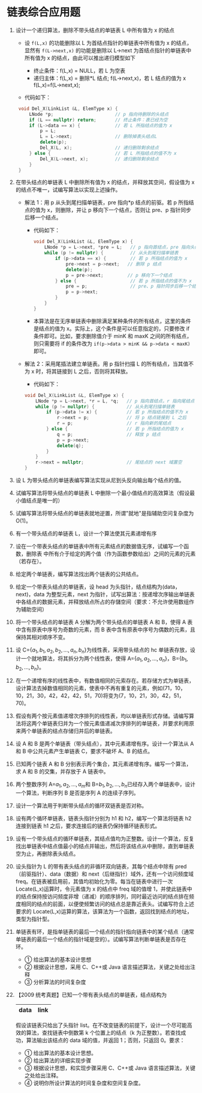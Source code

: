 # 链表综合应用题

1. 设计一个递归算法，删除不带头结点的单链表 L 中所有值为 x 的结点

   - 设 `f(L,x)` 的功能删除以 L 为首结点指针的单链表中所有值为 x 的结点，显然有 `f(L->next,x)` 的功能是删除以 L->next 为首结点指针的单链表中所有值为 x 的结点，由此可以推出递归模型如下

     - 终止条件：f(L,x) = NULL，若 L 为空表
     - 递归主体：f(L,x) = 删除\*L 结点; f(L->next,x)，若 L 结点的值为 x
       f(L,x)=f(L->next,x);

   - 代码如下：

   ```c++
    void Del_X(LinkList &L, ElemType x) {
        LNode *p;                       // p 指向待删除的头结点
        if (L == nullptr) return;       // 终止条件：表已经为空
        if (L->data == x) {             // 若 L 所指结点的值为 x
            p = L;
            L = L->next;                // 删除掉表头结点L
            delete(p);
            Del_X(L, x);                // 递归删除剩余结点
        } else {                        // 若 L 所指结点的值不为 x
            Del_X(L->next, x);          // 递归删除剩余结点
        }
    }
   ```

2. 在带头结点的单链表 L 中删除所有值为 x 的结点，并释放其空间，假设值为 x 的结点不唯一，试编写算法以实现上述操作。

   - 解法 1：用 p 从头到尾扫描单链表，pre 指向\*p 结点的前驱。若 p 所指结点的值为 x，则删除，并让 p 移向下一个结点，否则让 pre、p 指针同步后移一个结点。

     - 代码如下：

       ```c++
       void Del_X(LinkList &L, ElemType x) {
           LNode *p = L->next, *pre = L;   // p 指向首结点，pre 指向头结点
           while (p != nullptr) {          // 从头到尾扫描单链表
               if (p->data == x) {         // 若 p 所指结点的值为 x
                   pre->next = p->next;   // 删除 p 结点
                   delete(p);
                   p = pre->next;         // p 移向下一个结点
               } else {                    // 若 p 所指结点的值不为 x
                   pre = p;                // pre、p 指针同步后移一个结点
                   p = p->next;
               }
           }
       }
       ```

     - 本算法是在无序单链表中删除满足某种条件的所有结点，这里的条件是结点的值为 x。实际上，这个条件是可以任意指定的，只要修改 if 条件即可。比如，要求删除值介于 minK 和 maxK 之间的所有结点，则只需要将 if 的条件改为 `if(p->data > minK && p->data < maxK)` 即可。

   - 解法 2：采用尾插法建立单链表。用 p 指针扫描 L 的所有结点，当其值不为 x 时，将其链接到 L 之后，否则将其释放。

     - 代码如下：

     ```c++
     void Del_X(LinkList &L, ElemType x) {
         LNode *p = L->next, *r = L, *q;   // p 指向首结点，r 指向尾结点
         while (p != nullptr) {            // 从头到尾扫描单链表
             if (p->data != x) {           // 若 p 所指结点的值不为 x
                 r->next = p;              // 将 p 结点链接到 L 之后
                 r = p;                    // r 指向新的尾结点
             } else {                      // 若 p 所指结点的值为 x
                 q = p;                    // 释放 p 结点
                 p = p->next;
                 delete(q);
             }
         }
         r->next = nullptr;                // 尾结点的 next 域置空
     }
     ```

3. 设 L 为带头结点的单链表编写算法实现从尼到头反向输出每个结点的值。
4. 试编写算法将带头结点的单链表 L 中删除一个最小值结点的高效算法（假设最小值结点是唯一的）
5. 试编写算法将带头结点的单链表就地逆置，所谓"就地"是指辅助空问复杂度为 O(1)。
6. 有一个带头结点的单链表 L，设计一个算法使其元素递增有序
7. 设在一个带表头结点的单链表中所有元素结点的数据值无序，试编写一个函数，删除表 中所有介于给定的两个值（作为函数参数给出）之间的元素的元素（若存在）。
8. 给定两个单链表，编写算法找出两个链表的公共结点。
9. 给定一个带表头结点的单链表，设 head 为头指针，结点结构为(data，next)，data 为整型元素，next 为指针，试写出算法：按递增次序输出单链表中各结点的数据元素，并释放结点所占的存儲空间（要求：不允许使用数组作为辅助空间）
10. 将一个带头结点的单链表 A 分解为两个带头结点的单链表 A 和 B，使得 A 表中含有原表中序号为奇数的元素，而 B 表中含有原表中序号为偶数的元素，且保持其相对顺序不变。
11. 设 C={$a_1,b_1,a_2,b_2,...,a_n,b_n$}为线性表，采用带头结点的 hc 单链表存放，设计一个就地算法，将其拆分为两个线性表，使得 A={$a_1,a_2,...,a_n$}，B={$b_1,b_2,...,b_n$}。
12. 在一个递增有序的线性表中，有数值相同的元索存在。若存储方式为单链表，设计算法去掉数值相同的元素，使表中不再有重复的元素，例如(71，10，10，21，30，42，42，42，51，70)将变为(7，10，21，30，42，51，70)。
13. 假设有两个按元素值递增次序排列的线性表，均以单链表形式存储。请编写算法将这两个单链表归并为一个按元素值递减次序排列的单链表，并要求利用原来两个单链表的结点存储归并后的单链表。
14. 设 A 和 B 是两个单链表（带头结点），其中元素递增有序。设计一个算法从 A 和 B 中公共元素产生单链表 C，要求不破坏 A、B 的结点。
15. 已知两个链表 A 和 B 分别表示两个集合，其元素递增有序。编写一个算法，求 A 和 B 的交集，并存放于 A 链表中。
16. 两个整数序列 A=$a_1,a_2,...,a_m$和 B=$b_1,b_2,...,b_n$已经存入两个单链表中，设计一个算法，判断序列 B 是否是序列 A 的连续子序列。
17. 设计一个算法用于判断带头结点的循环双链表是否对称。
18. 设有两个循环单链表，链表头指针分别为 h1 和 h2，编写一个算法将链表 h2 连接到链表 h1 之后，要求连接后的链表仍保持循环链表形式。
19. 设有一个带头结点的循环单链表，其结点值均为正整数。设计一个算法，反复找出单链表中结点值最小的结点并输出，然后将该结点从中删除，直到单链表空为止，再删除表头结点。
20. 设头指针为 L 的带有表头结点的非循环双向链表，其每个结点中除有 pred（前驱指针）、data（数据）和 next（后继指针）域外，还有一个访问频度域 freq。在链表被启用前，其值均初始化为零。每当在链表中进行一次 Locate(L,x)运算时，令元素值为 x 的结点中 freq 域的值增 1，并使此链表中的结点保持按访问频度非增（递减）的顺序排列，同时最近访问的结点排在频度相同的结点的前面，以便使频繁访问的结点总是靠近表头。试编写符合上述要求的 Locate(L,x)运算的算法，该算法为一个函数，返回找到结点的地址，类型为指针型。
21. 单链表有环，是指单链表的最后一个结点的指针指向链表中的某个结点（通常单链表的最后一个结点的指针域是空的）。试编写算法判断单链表是否存在环。
    - &#9312; 给出算法的基本设计思想
    - &#9313; 根据设计思想，采用 C、C++或 Java 语言描述算法，关键之处给出注释
    - &#9314; 分析算法的时间复杂度
22. 【2009 统考真题】已知一个带有表头结点的单链表，结点结构为

    | data | link |
    | ---- | ---- |

    假设该链表只给出了头指针 list。在不改变链表的前提下，设计一个尽可能高效的算法，查找链表中倒数第 k 个位置上的结点（k 为正整数）。若查找成功，算法输出该结点的 data 域的值，并返回 1；否则，只返回 0。要求：

    - &#9312; 给出算法的基本设计思想。
    - &#9313; 给出算法的详细实现步骤
    - &#9314; 根据设计思想，和实现步骤采用 C、C++或 Java 语言描述算法，关键之处给出注释。
    - &#9315; 说明你所设计算法的时间复杂度和空间复杂度。

